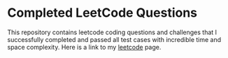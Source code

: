 # Completed LeetCode Questions
This repository contains leetcode coding questions and challenges that I successfully completed and passed all test cases with incredible time and space complexity. Here is a link to my [leetcode](https://leetcode.com/EngineerTolulope/) page.
